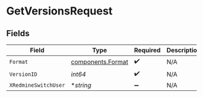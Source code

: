 # GetVersionsRequest


## Fields

| Field                                                  | Type                                                   | Required                                               | Description                                            | Example                                                |
| ------------------------------------------------------ | ------------------------------------------------------ | ------------------------------------------------------ | ------------------------------------------------------ | ------------------------------------------------------ |
| `Format`                                               | [components.Format](../../models/components/format.md) | :heavy_check_mark:                                     | N/A                                                    |                                                        |
| `VersionID`                                            | *int64*                                                | :heavy_check_mark:                                     | N/A                                                    |                                                        |
| `XRedmineSwitchUser`                                   | **string*                                              | :heavy_minus_sign:                                     | N/A                                                    | jsmith                                                 |
